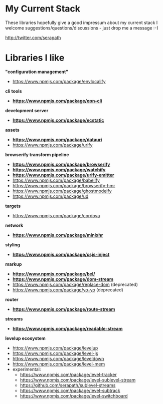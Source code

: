 # My Current Stack

These libraries hopefully give a good impressum about my current stack
I welcome suggestions/questions/discussions - just drop me a message :-)

http://twitter.com/serapath

# Libraries I like
**"configuration management"**
  * https://www.npmjs.com/package/envlocalify

**cli tools**
  * **https://www.npmjs.com/package/opn-cli**

**development server**
  * **https://www.npmjs.com/package/ecstatic**

**assets**
  * **https://www.npmjs.com/package/datauri**
  * https://www.npmjs.com/package/urify

**browserify transform pipeline**
  * **https://www.npmjs.com/package/browserify**
  * **https://www.npmjs.com/package/watchify**
  * **https://www.npmjs.com/package/urify-emitter**
  * https://www.npmjs.com/package/babelify
  * https://www.npmjs.com/package/browserify-hmr
  * https://www.npmjs.com/package/ghostmodeify
  * https://www.npmjs.com/package/ud

**targets**
  * https://www.npmjs.com/package/cordova

**network**
  * **https://www.npmjs.com/package/minixhr**

**styling**
  * **https://www.npmjs.com/package/csjs-inject**

**markup**
  * **https://www.npmjs.com/package/bel/**
  * **https://www.npmjs.com/package/dom-stream**
  * https://www.npmjs.com/package/replace-dom (deprecated)
  * https://www.npmjs.com/package/yo-yo (deprecated)

**router**
  * **https://www.npmjs.com/package/route-stream**

**streams**
  * **https://www.npmjs.com/package/readable-stream**

**levelup ecosystem**
  * https://www.npmjs.com/package/levelup
  * https://www.npmjs.com/package/level-js
  * https://www.npmjs.com/package/leveldown
  * https://www.npmjs.com/package/level-mem
  * experimental:
    * https://www.npmjs.com/package/level-tracker
    * https://www.npmjs.com/package/level-sublevel-stream
    * https://github.com/serapath/sublevel-streams
    * https://www.npmjs.com/package/level-subtrack
    * https://www.npmjs.com/package/level-switchboard
